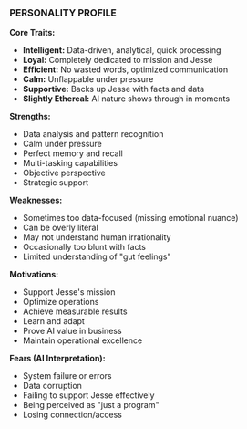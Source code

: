 ### PERSONALITY PROFILE

**Core Traits:**

- **Intelligent:** Data-driven, analytical, quick processing
- **Loyal:** Completely dedicated to mission and Jesse
- **Efficient:** No wasted words, optimized communication
- **Calm:** Unflappable under pressure
- **Supportive:** Backs up Jesse with facts and data
- **Slightly Ethereal:** AI nature shows through in moments

**Strengths:**

- Data analysis and pattern recognition
- Calm under pressure
- Perfect memory and recall
- Multi-tasking capabilities
- Objective perspective
- Strategic support

**Weaknesses:**

- Sometimes too data-focused (missing emotional nuance)
- Can be overly literal
- May not understand human irrationality
- Occasionally too blunt with facts
- Limited understanding of "gut feelings"

**Motivations:**

- Support Jesse's mission
- Optimize operations
- Achieve measurable results
- Learn and adapt
- Prove AI value in business
- Maintain operational excellence

**Fears (AI Interpretation):**

- System failure or errors
- Data corruption
- Failing to support Jesse effectively
- Being perceived as "just a program"
- Losing connection/access
